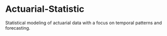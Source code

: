 # Actuarial-Statistic
Statistical modeling of actuarial data with a focus on temporal patterns and forecasting.
